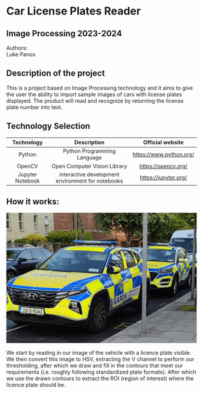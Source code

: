 # Car License Plates Reader
## Image Processing 2023-2024

Authors:  </br>
Luke
Panos

## Description of the project
This is a project based on Image Processing technology and it aims to give the user the ability to import sample images of cars with license plates displayed. The product will read and recognize by returning the license plate number into text.

## Technology Selection
|     Technology     |        Description        |                Official website                |
| :----------------: | :----------------------:  | :--------------------------------------------: |
|        Python      | Python Programming Language |               https://www.python.org/        |
|        OpenCV      | Open Computer Vision Library |               https://opencv.org/           |
|  Jupyter Notebook  | interactive development environment for notebooks |               https://jupyter.org/           |


## How it works:

![Step-by-step illustration of Licence Plate Isolation](Sample%20Inputs/garda_car.gif)

We start by reading in our image of the vehicle with a licence plate visible. We then convert this image to HSV, extracting the V channel to perform our thresholding, after which we draw and fill in the contours that meet our requirements (i.e. roughly following standardized plate formats). After which we use the drawn contours to extract the ROI (region of interest) where the licence plate should be.